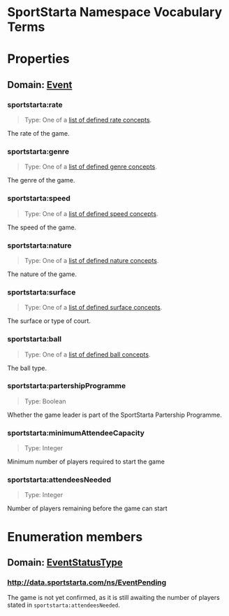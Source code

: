 # SportStarta Namespace Vocabulary Terms

# Properties

## Domain: [Event](http://schema.org/Event) 

### sportstarta:rate

> Type: One of a [list of defined rate concepts](http://www.client1.sport.sportstarta.com/api/concepts/rate). 

The rate of the game.

### sportstarta:genre

> Type: One of a [list of defined genre concepts](http://www.client1.sport.sportstarta.com/api/concepts/genre). 

The genre of the game. 

### sportstarta:speed

> Type: One of a [list of defined speed concepts](http://www.client1.sport.sportstarta.com/api/concepts/speed). 

The speed of the game. 

### sportstarta:nature

> Type: One of a [list of defined nature concepts](http://www.client1.sport.sportstarta.com/api/concepts/nature). 

The nature of the game.

### sportstarta:surface

> Type: One of a [list of defined surface concepts](http://www.client1.sport.sportstarta.com/api/concepts/surface). 

The surface or type of court.

### sportstarta:ball

> Type: One of a [list of defined ball concepts](http://www.client1.sport.sportstarta.com/api/concepts/ball). 

The ball type.

### sportstarta:partershipProgramme

> Type: Boolean

Whether the game leader is part of the SportStarta Partership Programme.

### sportstarta:minimumAttendeeCapacity

> Type: Integer

Minimum number of players required to start the game

### sportstarta:attendeesNeeded

> Type: Integer

Number of players remaining before the game can start


# Enumeration members

## Domain: [EventStatusType](http://schema.org/EventStatusType) 

### http://data.sportstarta.com/ns/EventPending

The game is not yet confirmed, as it is still awaiting the number of players stated in `sportstarta:attendeesNeeded`.

